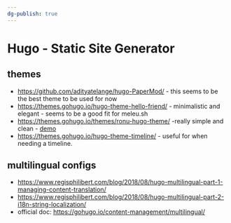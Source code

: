 ```yaml
---
dg-publish: true
---
```

# Hugo - Static Site Generator

## themes

- <https://github.com/adityatelange/hugo-PaperMod/> - this seems to be the best theme to be used for now
- <https://themes.gohugo.io/hugo-theme-hello-friend/> - minimalistic and elegant - seems to be a good fit for meleu.sh
- <https://themes.gohugo.io/themes/ronu-hugo-theme/> -really simple and clean - [demo](https://www.softwareyoga.com/)
- <https://themes.gohugo.io/hugo-theme-timeline/> - useful for when needing a timeline.

## multilingual configs

- <https://www.regisphilibert.com/blog/2018/08/hugo-multilingual-part-1-managing-content-translation/>
- <https://www.regisphilibert.com/blog/2018/08/hugo-multilingual-part-2-i18n-string-localization/>
- official doc: <https://gohugo.io/content-management/multilingual/>
